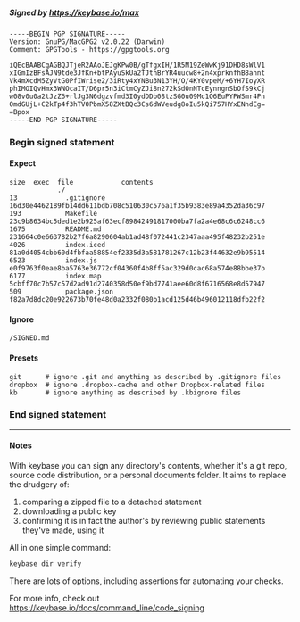 ##### Signed by https://keybase.io/max
```
-----BEGIN PGP SIGNATURE-----
Version: GnuPG/MacGPG2 v2.0.22 (Darwin)
Comment: GPGTools - https://gpgtools.org

iQEcBAABCgAGBQJTjeR2AAoJEJgKPw0B/gTfgxIH/1R5M19ZeWwKj91DHD8sWlV1
xIGmIzBFsAJN9tde3JfKn+btPAyuSkUa2TJthBrYR4uucw8+2n4xprknfhB8ahnt
Vk4mXcdM5ZyVtG0PfIWrise2/3iRty4xYNBu3N13YH/O/4KY0vpeM/+6YH7IoyXR
phIMOIQvHmx3WNOcaIT/D6pr5n3iCtmCyZJi8n272kSdOnNTcEynngnSbOfS9kCj
w08v0u0a2tJzZ6+rlJg3N6dgzvfmd3I0ydDDb08tzSG0u09Mc1O6EuPYPWSmr4Pn
OmdGUjL+C2kTp4f3hTV0PbmX58ZXtBQc3Cs6dWVeudg8oIu5kQi757HYxENndEg=
=Bpox
-----END PGP SIGNATURE-----

```

<!-- END SIGNATURES -->

### Begin signed statement 

#### Expect

```
size  exec  file            contents                                                        
            ./                                                                              
13            .gitignore    16d30e4462189fb14dd611bdb708c510630c576a1f35b9383e89a4352da36c97
193           Makefile      23c9b8634bc5ded1e2b925af63ecf89842491817000ba7fa2a4e68c6c6248cc6
1675          README.md     231664c0e663782b27f6a8290604ab1ad48f072441c2347aaa495f48232b251e
4026          index.iced    81a0d4054cbb60d4fbfaa58854ef2335d3a581781267c12b23f44632e9b95514
6523          index.js      e0f9763f0eae8ba5763e36772cf04360f4b8ff5ac329d0cac68a574e88bbe37b
6177          index.map     5cbff70c7b57c57d2ad91d2740358d50ef9bd7741aee60d8f6716568e8d57947
509           package.json  f82a7d8dc20e922673b70fe48d0a2332f080b1acd125d46b496012118dfb22f2
```

#### Ignore

```
/SIGNED.md
```

#### Presets

```
git      # ignore .git and anything as described by .gitignore files
dropbox  # ignore .dropbox-cache and other Dropbox-related files    
kb       # ignore anything as described by .kbignore files          
```

<!-- summarize version = 0.0.8 -->

### End signed statement

<hr>

#### Notes

With keybase you can sign any directory's contents, whether it's a git repo,
source code distribution, or a personal documents folder. It aims to replace the drudgery of:

  1. comparing a zipped file to a detached statement
  2. downloading a public key
  3. confirming it is in fact the author's by reviewing public statements they've made, using it

All in one simple command:

```bash
keybase dir verify
```

There are lots of options, including assertions for automating your checks.

For more info, check out https://keybase.io/docs/command_line/code_signing